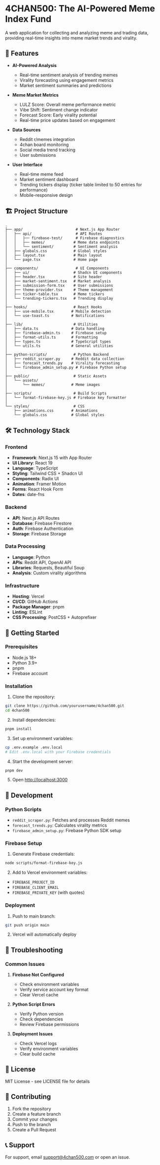 <!-- Deployment trigger: 2024-04-23 -->

# 4CHAN500: The AI-Powered Meme Index Fund

A web application for collecting and analyzing meme and trading data, providing real-time insights into meme market trends and virality.

## 🌟 Features

- **AI-Powered Analysis**
  - Real-time sentiment analysis of trending memes
  - Virality forecasting using engagement metrics
  - Market sentiment summaries and predictions

- **Meme Market Metrics**
  - LULZ Score: Overall meme performance metric
  - Vibe Shift: Sentiment change indicator
  - Forecast Score: Early virality potential
  - Real-time price updates based on engagement

- **Data Sources**
  - Reddit r/memes integration
  - 4chan board monitoring
  - Social media trend tracking
  - User submissions

- **User Interface**
  - Real-time meme feed
  - Market sentiment dashboard
  - Trending tickers display (ticker table limited to 50 entries for performance)
  - Mobile-responsive design

## 🏗️ Project Structure

```
.
├── app/                        # Next.js App Router
│   ├── api/                    # API Routes
│   │   ├── firebase-test/      # Firebase diagnostics
│   │   ├── memes/             # Meme data endpoints
│   │   └── sentiment/         # Sentiment analysis
│   ├── globals.css            # Global styles
│   ├── layout.tsx             # Main layout
│   └── page.tsx               # Home page
│
├── components/                 # UI Components
│   ├── ui/                    # Shadcn UI components
│   ├── header.tsx             # Site header
│   ├── market-sentiment.tsx   # Market analysis
│   ├── submission-form.tsx    # User submissions
│   ├── theme-provider.tsx     # Theme management
│   ├── ticker-table.tsx       # Meme tickers
│   └── trending-tickers.tsx   # Trending display
│
├── hooks/                     # React Hooks
│   ├── use-mobile.tsx        # Mobile detection
│   └── use-toast.ts          # Notifications
│
├── lib/                       # Utilities
│   ├── data.ts               # Data handling
│   ├── firebase-admin.ts     # Firebase setup
│   ├── format-utils.ts       # Formatting
│   ├── types.ts              # TypeScript types
│   └── utils.ts              # General utilities
│
├── python-scripts/            # Python Backend
│   ├── reddit_scraper.py     # Reddit data collection
│   ├── forecast_trends.py    # Virality forecasting
│   └── firebase_admin_setup.py # Firebase Python setup
│
├── public/                    # Static Assets
│   └── assets/
│       └── memes/            # Meme images
│
├── scripts/                   # Build Scripts
│   └── format-firebase-key.js # Firebase key formatter
│
└── styles/                    # CSS
    ├── animations.css        # Animations
    └── globals.css           # Global styles
```

## 🛠️ Technology Stack

### Frontend
- **Framework**: Next.js 15 with App Router
- **UI Library**: React 19
- **Language**: TypeScript
- **Styling**: Tailwind CSS + Shadcn UI
- **Components**: Radix UI
- **Animation**: Framer Motion
- **Forms**: React Hook Form
- **Dates**: date-fns

### Backend
- **API**: Next.js API Routes
- **Database**: Firebase Firestore
- **Auth**: Firebase Authentication
- **Storage**: Firebase Storage

### Data Processing
- **Language**: Python
- **APIs**: Reddit API, OpenAI API
- **Libraries**: Requests, Beautiful Soup
- **Analysis**: Custom virality algorithms

### Infrastructure
- **Hosting**: Vercel
- **CI/CD**: GitHub Actions
- **Package Manager**: pnpm
- **Linting**: ESLint
- **CSS Processing**: PostCSS + Autoprefixer

## 🚀 Getting Started

### Prerequisites
- Node.js 18+
- Python 3.9+
- pnpm
- Firebase account

### Installation

1. Clone the repository:
```bash
git clone https://github.com/yourusername/4chan500.git
cd 4chan500
```

2. Install dependencies:
```bash
pnpm install
```

3. Set up environment variables:
```bash
cp .env.example .env.local
# Edit .env.local with your Firebase credentials
```

4. Start the development server:
```bash
pnpm dev
```

5. Open [http://localhost:3000](http://localhost:3000)

## 🔧 Development

### Python Scripts
- `reddit_scraper.py`: Fetches and processes Reddit memes
- `forecast_trends.py`: Calculates virality metrics
- `firebase_admin_setup.py`: Firebase Python SDK setup

### Firebase Setup

1. Generate Firebase credentials:
```bash
node scripts/format-firebase-key.js
```

2. Add to Vercel environment variables:
- `FIREBASE_PROJECT_ID`
- `FIREBASE_CLIENT_EMAIL`
- `FIREBASE_PRIVATE_KEY` (with quotes)

### Deployment

1. Push to main branch:
```bash
git push origin main
```

2. Vercel will automatically deploy

## 🐛 Troubleshooting

### Common Issues

1. **Firebase Not Configured**
   - Check environment variables
   - Verify service account key format
   - Clear Vercel cache

2. **Python Script Errors**
   - Verify Python version
   - Check dependencies
   - Review Firebase permissions

3. **Deployment Issues**
   - Check Vercel logs
   - Verify environment variables
   - Clear build cache

## 📝 License

MIT License - see LICENSE file for details

## 🤝 Contributing

1. Fork the repository
2. Create a feature branch
3. Commit your changes
4. Push to the branch
5. Create a Pull Request

## 📞 Support

For support, email support@4chan500.com or open an issue.